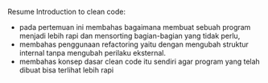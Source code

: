 Resume Introduction to clean code:
- pada pertemuan ini membahas bagaimana membuat sebuah program menjadi lebih rapi dan mensorting bagian-bagian yang tidak perlu,
- membahas penggunaan refactoring yaitu dengan mengubah struktur internal  tanpa mengubah perilaku eksternal.
- membahas konsep dasar clean code itu sendiri agar program yang telah dibuat bisa terlihat lebih rapi
